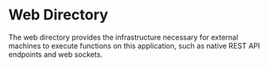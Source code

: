 # Web Directory

The web directory provides the infrastructure necessary for external machines to execute
functions on this application, such as native REST API endpoints and web sockets.
